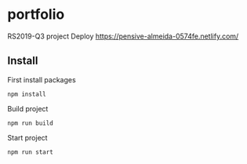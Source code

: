# portfolio
RS2019-Q3 project
Deploy https://pensive-almeida-0574fe.netlify.com/

## Install

First install packages

```
npm install
```

Build project

```
npm run build
```

Start project

```
npm run start
```
